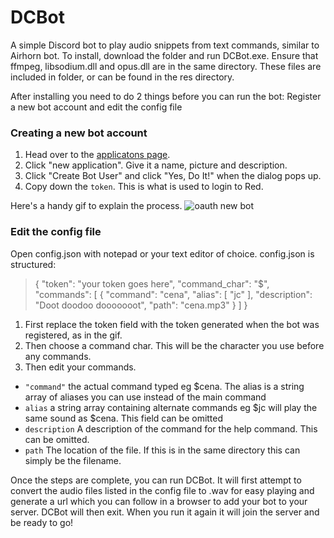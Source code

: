 # DCBot
A simple Discord bot to play audio snippets from text commands, similar to Airhorn bot. 
To install, download the folder and run DCBot.exe. Ensure that ffmpeg, libsodium.dll and opus.dll are in the same directory. These files are included in folder, or can be found in the res directory.

After installing you need to do 2 things before you can run the bot: Register a new bot account and edit the config file 

### Creating a new bot account

1. Head over to the [applicatons page](https://discordapp.com/developers/applications/me).
2. Click "new application". Give it a name, picture and description.
3. Click "Create Bot User" and click "Yes, Do It!" when the dialog pops up.
4. Copy down the `token`. This is what is used to login to Red.

Here's a handy gif to explain the process. ![oauth new bot](https://i.imgur.com/Y2ouW7I.gif)

### Edit the config file
Open config.json with notepad or your text editor of choice. config.json is structured:

> {
  "token": "your token goes here",
  "command_char": "$",
  "commands": [
    {
      "command": "cena",
      "alias": [ "jc" ],
      "description": "Doot doodoo dooooooot",
      "path": "cena.mp3"
    }
  ]
}

1. First replace the token field with the token generated when the bot was registered, as in the gif. 
2. Then choose a command char. This will be the character you use before any commands. 
3. Then edit your commands. 

- `"command"` the actual command typed eg $cena. The alias is a string array of aliases you can use instead of the main command
- `alias` a string array containing alternate commands eg $jc will play the same sound as \$cena. This field can be omitted
- `description` A description of the command for the help command. This can be omitted. 
- `path` The location of the file. If this is in the same directory this can simply be the filename.

Once the steps are complete, you can run DCBot. It will first attempt to convert the audio files listed in the config file to .wav for easy playing and generate a url which you can follow in a browser to add your bot to your server. DCBot will then exit. When you run it again it will join the server and be ready to go!
